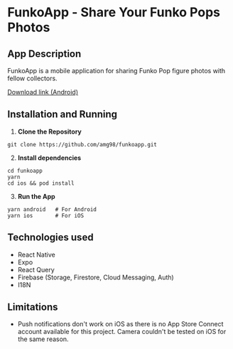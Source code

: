 # FunkoApp - Share Your Funko Pops Photos

## App Description

FunkoApp is a mobile application for sharing Funko Pop figure photos with fellow collectors.

[Download link (Android)](https://drive.google.com/file/d/1EIQn2GBDb9iolymw00noKsJyakiA2An3/view?usp=sharing)

## Installation and Running

1. **Clone the Repository**
```
git clone https://github.com/amg98/funkoapp.git
```

2. **Install dependencies**
```
cd funkoapp
yarn
cd ios && pod install
```

3. **Run the App**
```
yarn android   # For Android
yarn ios       # For iOS
```

## Technologies used
- React Native
- Expo
- React Query
- Firebase (Storage, Firestore, Cloud Messaging, Auth)
- I18N

## Limitations
- Push notifications don't work on iOS as there is no App Store Connect account available for this project. Camera couldn't be tested on iOS for the same reason.
